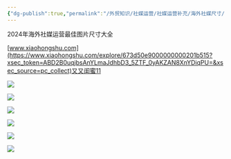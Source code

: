 ```yaml
---
{"dg-publish":true,"permalink":"/外贸知识/社媒运营/社媒运营补充/海外社媒尺寸/"}
---
```


2024年海外社媒运营最佳图片尺寸大全

[www.xiaohongshu.com](https://www.xiaohongshu.com/explore/673d50e9000000000201b515?xsec_token=ABD2B0uqjbsAnYLmaJdhbD3_5ZTF_0yAKZAN8XnYDiqPU=&xsec_source=pc_collect)又又闺蜜11

![](https://cubox.pro/c/filters:no_upscale()?imageUrl=https%3A%2F%2Fsns-webpic-qc.xhscdn.com%2F202411292054%2F179d2f635cef3778db2740c200fffc40%2F1040g2sg31adibs7k72704a1ghemfichg3qgoik8%21nd_dft_wlteh_webp_3&valid=false)

![](https://cubox.pro/c/filters:no_upscale()?imageUrl=https%3A%2F%2Fsns-webpic-qc.xhscdn.com%2F202411292054%2F7f0f6be52e70a17e3846f38fb8aa55e7%2F1040g2sg31adibs7k727g4a1ghemfichg0j5db9o%21nd_dft_wlteh_webp_3&valid=false)

![](https://cubox.pro/c/filters:no_upscale()?imageUrl=https%3A%2F%2Fsns-webpic-qc.xhscdn.com%2F202411292054%2F1c392380bc9582ecbe1bae103f9400ff%2F1040g2sg31adibs7k72804a1ghemfichgk0gef00%21nd_dft_wlteh_webp_3&valid=false)

![](https://cubox.pro/c/filters:no_upscale()?imageUrl=https%3A%2F%2Fsns-webpic-qc.xhscdn.com%2F202411292054%2F9aede6c39235507bd7f02e541e36b6c9%2F1040g2sg31adibs7k728g4a1ghemfichgp7mggj0%21nd_dft_wlteh_webp_3&valid=false)

![](https://cubox.pro/c/filters:no_upscale()?imageUrl=https%3A%2F%2Fsns-webpic-qc.xhscdn.com%2F202411292054%2F355063afbafe2f23c9842f7e02f12827%2F1040g2sg31adibs7k72904a1ghemfichgffto9ko%21nd_dft_wlteh_webp_3&valid=false)

![](https://cubox.pro/c/filters:no_upscale()?imageUrl=https%3A%2F%2Fsns-webpic-qc.xhscdn.com%2F202411292054%2F3ee78036ac4f30656b17a4e086363257%2F1040g2sg31adibs7k729g4a1ghemfichgjuh8e18%21nd_dft_wlteh_webp_3&valid=false)
